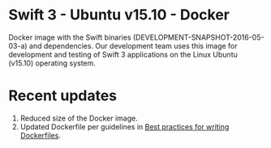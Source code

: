 # Swift 3 - Ubuntu v15.10 - Docker
Docker image with the Swift binaries (DEVELOPMENT-SNAPSHOT-2016-05-03-a)
and dependencies. Our development team uses this image for development
and testing of Swift 3 applications on the Linux Ubuntu (v15.10) operating system.

# Recent updates
1. Reduced size of the Docker image.
2. Updated Dockerfile per guidelines in [Best practices for writing Dockerfiles](https://docs.docker.com/engine/userguide/eng-image/dockerfile_best-practices/).
